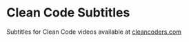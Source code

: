 Clean Code Subtitles
====================

Subtitles for Clean Code videos available at [cleancoders.com](http://cleancoders.com/)
